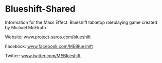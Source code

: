 # Blueshift-Shared
Information for the Mass Effect: Blueshift tabletop roleplaying game created by Michael McElrath

Website: www.project-saros.com/blueshift

Facebook: www.facebook.com/MEBlueshift

Twitter: www.twitter.com/MEBlueshift
